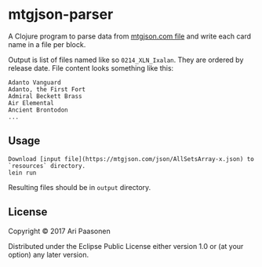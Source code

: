 # mtgjson-parser

A Clojure program to parse data from [mtgjson.com file](https://mtgjson.com/json/AllSetsArray-x.json) and write each card name in a file per block.

Output is list of files named like so `0214_XLN_Ixalan`. They are ordered by release date.
File content looks something like this:

    Adanto Vanguard
    Adanto, the First Fort
    Admiral Beckett Brass
    Air Elemental
    Ancient Brontodon
    ...

## Usage

    Download [input file](https://mtgjson.com/json/AllSetsArray-x.json) to `resources` directory.
    lein run

Resulting files should be in `output` directory.

## License

Copyright © 2017 Ari Paasonen

Distributed under the Eclipse Public License either version 1.0 or (at
your option) any later version.
